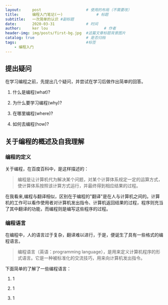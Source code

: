 ```yaml
---
layout:     post   				    # 使用的布局（不需要改）
title:      编程入门笔记(一) 				# 标题 
subtitle:   一次简单的认识 #副标题
date:       2020-03-31 				# 时间
author:     ker lou 						# 作者
header-img: img/posts/first-bg.jpg 	#这篇文章标题背景图片
catalog: true 						# 是否归档
tags:								#标签
    - 编程入门
---
```


## 提出疑问

在学习编程之前，先提出几个疑问，并尝试在学习后做作出简单的回答。

  1. 什么是编程(what)?

  2. 为什么要学习编程(why)?

  3. 在哪里编程(where)?

  4. 如何去编程(how)?

## 关于编程的概述及自我理解

### 编程的定义

关于编程，在百度百科中，是这样描述的：

>编程是让计算机代为解决某个问题，对某个计算体系规定一定的运算方式，使计算体系按照该计算方式运行，并最终得到相应结果的过程。

在我看来,编程与翻译相似，区别在于编程的"翻译"是在人与计算机之间的。计算机的工作可以看作使用者对计算机发出指令、计算机返回结果的过程，程序则充当了其中翻译的功能，而编程则是编写这些程序的过程。

### 编程语言

在编程中，人的语言过于复杂，翻译难以进行，于是，便诞生了具有一些格式的编程语言。

>编程语言（英语：programming language），是用来定义计算机程序的形式语言。它是一种被标准化的交流技巧，用来向计算机发出指令。

下面简单的了解了一些编程语言：

1. 1

2. 1

3. 1

